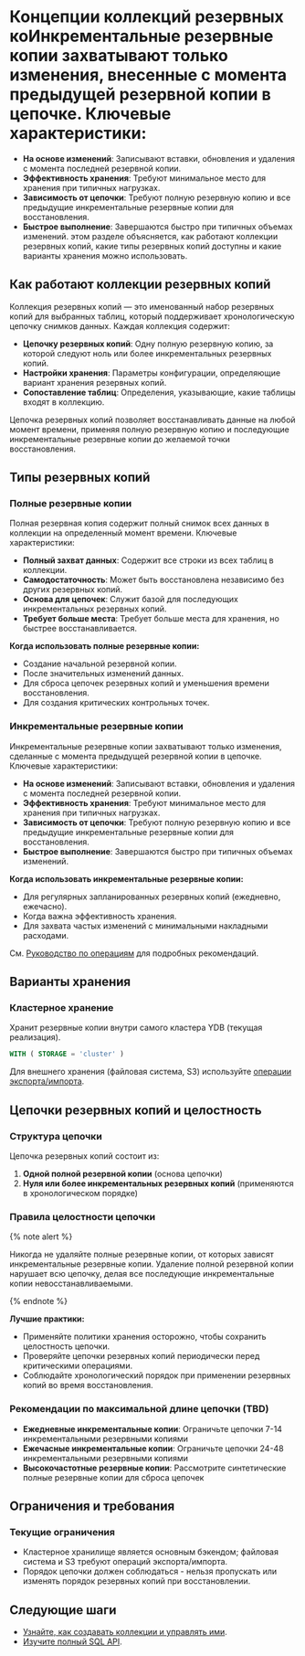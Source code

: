 # Концепции коллекций резервных коИнкрементальные резервные копии захватывают только изменения, внесенные с момента предыдущей резервной копии в цепочке. Ключевые характеристики:

- **На основе изменений**: Записывают вставки, обновления и удаления с момента последней резервной копии.
- **Эффективность хранения**: Требуют минимальное место для хранения при типичных нагрузках.
- **Зависимость от цепочки**: Требуют полную резервную копию и все предыдущие инкрементальные резервные копии для восстановления.
- **Быстрое выполнение**: Завершаются быстро при типичных объемах изменений. этом разделе объясняется, как работают коллекции резервных копий, какие типы резервных копий доступны и какие варианты хранения можно использовать.

## Как работают коллекции резервных копий

Коллекция резервных копий — это именованный набор резервных копий для выбранных таблиц, который поддерживает хронологическую цепочку снимков данных. Каждая коллекция содержит:

- **Цепочку резервных копий**: Одну полную резервную копию, за которой следуют ноль или более инкрементальных резервных копий.
- **Настройки хранения**: Параметры конфигурации, определяющие вариант хранения резервных копий.
- **Сопоставление таблиц**: Определения, указывающие, какие таблицы входят в коллекцию.

Цепочка резервных копий позволяет восстанавливать данные на любой момент времени, применяя полную резервную копию и последующие инкрементальные резервные копии до желаемой точки восстановления.

## Типы резервных копий

### Полные резервные копии

Полная резервная копия содержит полный снимок всех данных в коллекции на определенный момент времени. Ключевые характеристики:

- **Полный захват данных**: Содержит все строки из всех таблиц в коллекции.
- **Самодостаточность**: Может быть восстановлена независимо без других резервных копий.
- **Основа для цепочек**: Служит базой для последующих инкрементальных резервных копий.
- **Требует больше места**: Требует больше места для хранения, но быстрее восстанавливается.

**Когда использовать полные резервные копии:**

- Создание начальной резервной копии.
- После значительных изменений данных.
- Для сброса цепочек резервных копий и уменьшения времени восстановления.
- Для создания критических контрольных точек.

### Инкрементальные резервные копии

Инкрементальные резервные копии захватывают только изменения, сделанные с момента предыдущей резервной копии в цепочке. Ключевые характеристики:

- **На основе изменений**: Записывают вставки, обновления и удаления с момента последней резервной копии.
- **Эффективность хранения**: Требуют минимальное место для хранения при типичных нагрузках.
- **Зависимость от цепочки**: Требуют полную резервную копию и все предыдущие инкрементальные резервные копии для восстановления.
- **Быстрое выполнение**: Завершаются быстро при типичных объемах изменений.

**Когда использовать инкрементальные резервные копии:**

- Для регулярных запланированных резервных копий (ежедневно, ежечасно).
- Когда важна эффективность хранения.
- Для захвата частых изменений с минимальными накладными расходами.

См. [Руководство по операциям](operations.md#taking-backups) для подробных рекомендаций.

## Варианты хранения

### Кластерное хранение

Хранит резервные копии внутри самого кластера YDB (текущая реализация).

```sql
WITH ( STORAGE = 'cluster' )
```

Для внешнего хранения (файловая система, S3) используйте [операции экспорта/импорта](operations.md#restore-operations).

## Цепочки резервных копий и целостность

### Структура цепочки

Цепочка резервных копий состоит из:

1. **Одной полной резервной копии** (основа цепочки)
2. **Нуля или более инкрементальных резервных копий** (применяются в хронологическом порядке)

### Правила целостности цепочки

{% note alert %}

Никогда не удаляйте полные резервные копии, от которых зависят инкрементальные резервные копии. Удаление полной резервной копии нарушает всю цепочку, делая все последующие инкрементальные копии невосстанавливаемыми.

{% endnote %}

**Лучшие практики:**

- Применяйте политики хранения осторожно, чтобы сохранить целостность цепочки.
- Проверяйте цепочки резервных копий периодически перед критическими операциями.
- Соблюдайте хронологический порядок при применении резервных копий во время восстановления.

### Рекомендации по максимальной длине цепочки (TBD)

- **Ежедневные инкрементальные копии**: Ограничьте цепочки 7-14 инкрементальными резервными копиями
- **Ежечасные инкрементальные копии**: Ограничьте цепочки 24-48 инкрементальными резервными копиями
- **Высокочастотные резервные копии**: Рассмотрите синтетические полные резервные копии для сброса цепочек

## Ограничения и требования

### Текущие ограничения

- Кластерное хранилище является основным бэкендом; файловая система и S3 требуют операций экспорта/импорта.
- Порядок цепочки должен соблюдаться - нельзя пропускать или изменять порядок резервных копий при восстановлении.

## Следующие шаги

- [Узнайте, как создавать коллекции и управлять ими](operations.md).
- [Изучите полный SQL API](sql-api.md).
